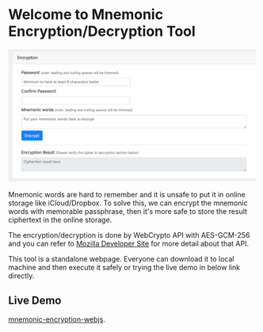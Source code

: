 # Welcome to Mnemonic Encryption/Decryption Tool

<img src="/demo/demo-screen.png?raw=true" width="500px"/>

Mnemonic words are hard to remember and it is unsafe to put it in online storage like iCloud/Dropbox. To solve this, we can encrypt the mnemonic words with memorable passphrase, then it's more safe to store the result ciphertext in the online storage.

The encryption/decryption is done by WebCrypto API with AES-GCM-256 and you can refer to [Mozilla Developer Site](https://developer.mozilla.org/en-US/docs/Web/API/Web_Crypto_API) for more detail about that API.

This tool is a standalone webpage. Everyone can download it to local machine and then execute it safely or trying the live demo in below link directly.

## Live Demo
[mnemonic-encryption-webjs](https://micwan88.github.io/mnemonic-encryption-webjs/).
